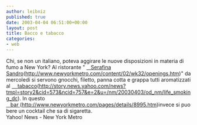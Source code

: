 ```yaml
---
author: leibniz
published: true
date: 2003-04-04 06:51:00+00:00
layout: post
title: Bacco e tabacco
categories:
- web
---
```


Chi, se non un italiano, poteva aggirare le nuove disposizioni in materia di fumo a New York? Al ristorante " [   Serafina Sandro]()(http://www.newyorkmetro.com/content/02/wk32/openings.htm)" da mercoledi si servono gnocchi, filetto, panna cotta e grappa tutti aromatizzati al [    tabacco]()(http://story.news.yahoo.com/news?tmpl=story2&cid=573&ncid=757&e=2&u=/nm/20030403/od_nm/life_smoking_dc). In questo  [   bar ]()(http://www.newyorkmetro.com/pages/details/8995.htm)invece si puo bere un cocktail che sa di sigaretta.   
Yahoo! News - New York Metro

